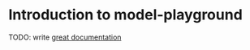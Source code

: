 # Introduction to model-playground

TODO: write [great documentation](http://jacobian.org/writing/what-to-write/)

